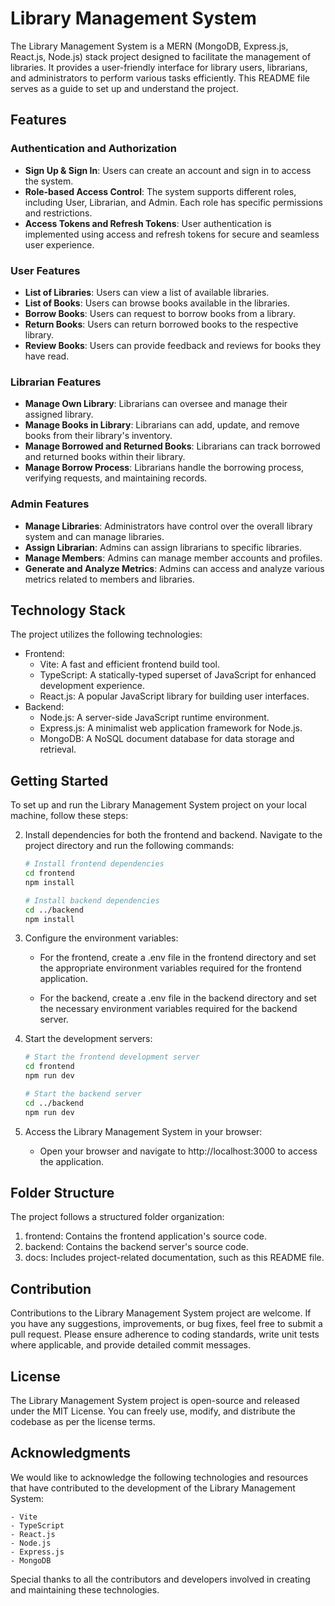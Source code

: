 # Library Management System

The Library Management System is a MERN (MongoDB, Express.js, React.js, Node.js) stack project designed to facilitate the management of libraries. It provides a user-friendly interface for library users, librarians, and administrators to perform various tasks efficiently. This README file serves as a guide to set up and understand the project.

## Features

### Authentication and Authorization

- **Sign Up & Sign In**: Users can create an account and sign in to access the system.
- **Role-based Access Control**: The system supports different roles, including User, Librarian, and Admin. Each role has specific permissions and restrictions.
- **Access Tokens and Refresh Tokens**: User authentication is implemented using access and refresh tokens for secure and seamless user experience.

### User Features

- **List of Libraries**: Users can view a list of available libraries.
- **List of Books**: Users can browse books available in the libraries.
- **Borrow Books**: Users can request to borrow books from a library.
- **Return Books**: Users can return borrowed books to the respective library.
- **Review Books**: Users can provide feedback and reviews for books they have read.

### Librarian Features

- **Manage Own Library**: Librarians can oversee and manage their assigned library.
- **Manage Books in Library**: Librarians can add, update, and remove books from their library's inventory.
- **Manage Borrowed and Returned Books**: Librarians can track borrowed and returned books within their library.
- **Manage Borrow Process**: Librarians handle the borrowing process, verifying requests, and maintaining records.

### Admin Features

- **Manage Libraries**: Administrators have control over the overall library system and can manage libraries.
- **Assign Librarian**: Admins can assign librarians to specific libraries.
- **Manage Members**: Admins can manage member accounts and profiles.
- **Generate and Analyze Metrics**: Admins can access and analyze various metrics related to members and libraries.

## Technology Stack

The project utilizes the following technologies:

- Frontend:
  - Vite: A fast and efficient frontend build tool.
  - TypeScript: A statically-typed superset of JavaScript for enhanced development experience.
  - React.js: A popular JavaScript library for building user interfaces.
- Backend:
  - Node.js: A server-side JavaScript runtime environment.
  - Express.js: A minimalist web application framework for Node.js.
  - MongoDB: A NoSQL document database for data storage and retrieval.

## Getting Started

To set up and run the Library Management System project on your local machine, follow these steps:


2. Install dependencies for both the frontend and backend. Navigate to the project directory and run the following commands:

   ```bash
   # Install frontend dependencies
   cd frontend
   npm install

   # Install backend dependencies
   cd ../backend
   npm install

   ```

3. Configure the environment variables:

   - For the frontend, create a .env file in the frontend directory and set the appropriate environment variables required for the frontend application.

   - For the backend, create a .env file in the backend directory and set the necessary environment variables required for the backend server.

4. Start the development servers:

   ```bash
   # Start the frontend development server
   cd frontend
   npm run dev

   # Start the backend server
   cd ../backend
   npm run dev

   ```

5. Access the Library Management System in your browser:

   - Open your browser and navigate to http://localhost:3000 to access the application.

## Folder Structure

The project follows a structured folder organization:

1. frontend: Contains the frontend application's source code.
2. backend: Contains the backend server's source code.
3. docs: Includes project-related documentation, such as this README file.

## Contribution

Contributions to the Library Management System project are welcome. If you have any suggestions, improvements, or bug fixes, feel free to submit a pull request. Please ensure adherence to coding standards, write unit tests where applicable, and provide detailed commit messages.

## License

The Library Management System project is open-source and released under the MIT License. You can freely use, modify, and distribute the codebase as per the license terms.

## Acknowledgments

We would like to acknowledge the following technologies and resources that have contributed to the development of the Library Management System:

    - Vite
    - TypeScript
    - React.js
    - Node.js
    - Express.js
    - MongoDB

Special thanks to all the contributors and developers involved in creating and maintaining these technologies.
